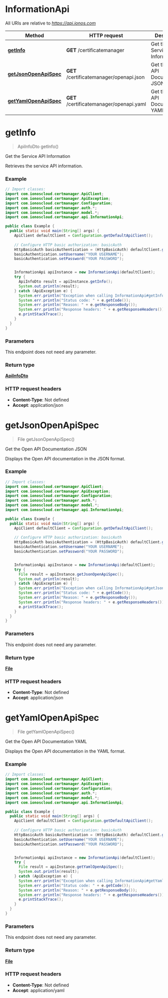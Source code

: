 # InformationApi

All URIs are relative to *https://api.ionos.com*

| Method | HTTP request | Description |
| ------------- | ------------- | ------------- |
| [**getInfo**](InformationApi.md#getinfo) | **GET** /certificatemanager | Get the Service API Information |
| [**getJsonOpenApiSpec**](InformationApi.md#getjsonopenapispec) | **GET** /certificatemanager/openapi.json | Get the Open API Documentation JSON |
| [**getYamlOpenApiSpec**](InformationApi.md#getyamlopenapispec) | **GET** /certificatemanager/openapi.yaml | Get the Open API Documentation YAML |


<a name="getInfo"></a>
# **getInfo**
> ApiInfoDto getInfo()

Get the Service API Information

Retrieves the service API information.

### Example
```java
// Import classes:
import com.ionoscloud.certmanager.ApiClient;
import com.ionoscloud.certmanager.ApiException;
import com.ionoscloud.certmanager.Configuration;
import com.ionoscloud.certmanager.auth.*;
import com.ionoscloud.certmanager.model.*;
import com.ionoscloud.certmanager.api.InformationApi;

public class Example {
  public static void main(String[] args) {
    ApiClient defaultClient = Configuration.getDefaultApiClient();
    
    // Configure HTTP basic authorization: basicAuth
    HttpBasicAuth basicAuthentication = (HttpBasicAuth) defaultClient.getAuthentication("basicAuth");
    basicAuthentication.setUsername("YOUR USERNAME");
    basicAuthentication.setPassword("YOUR PASSWORD");


    InformationApi apiInstance = new InformationApi(defaultClient);
    try {
      ApiInfoDto result = apiInstance.getInfo();
      System.out.println(result);
    } catch (ApiException e) {
      System.err.println("Exception when calling InformationApi#getInfo");
      System.err.println("Status code: " + e.getCode());
      System.err.println("Reason: " + e.getResponseBody());
      System.err.println("Response headers: " + e.getResponseHeaders());
      e.printStackTrace();
    }
  }
}
```

### Parameters
This endpoint does not need any parameter.

### Return type

[**ApiInfoDto**](../models/ApiInfoDto.md)

### HTTP request headers

 - **Content-Type**: Not defined
 - **Accept**: application/json

<a name="getJsonOpenApiSpec"></a>
# **getJsonOpenApiSpec**
> File getJsonOpenApiSpec()

Get the Open API Documentation JSON

Displays the Open API documentation in the JSON format.

### Example
```java
// Import classes:
import com.ionoscloud.certmanager.ApiClient;
import com.ionoscloud.certmanager.ApiException;
import com.ionoscloud.certmanager.Configuration;
import com.ionoscloud.certmanager.auth.*;
import com.ionoscloud.certmanager.model.*;
import com.ionoscloud.certmanager.api.InformationApi;

public class Example {
  public static void main(String[] args) {
    ApiClient defaultClient = Configuration.getDefaultApiClient();
    
    // Configure HTTP basic authorization: basicAuth
    HttpBasicAuth basicAuthentication = (HttpBasicAuth) defaultClient.getAuthentication("basicAuth");
    basicAuthentication.setUsername("YOUR USERNAME");
    basicAuthentication.setPassword("YOUR PASSWORD");


    InformationApi apiInstance = new InformationApi(defaultClient);
    try {
      File result = apiInstance.getJsonOpenApiSpec();
      System.out.println(result);
    } catch (ApiException e) {
      System.err.println("Exception when calling InformationApi#getJsonOpenApiSpec");
      System.err.println("Status code: " + e.getCode());
      System.err.println("Reason: " + e.getResponseBody());
      System.err.println("Response headers: " + e.getResponseHeaders());
      e.printStackTrace();
    }
  }
}
```

### Parameters
This endpoint does not need any parameter.

### Return type

[**File**](../models/File.md)

### HTTP request headers

 - **Content-Type**: Not defined
 - **Accept**: application/json

<a name="getYamlOpenApiSpec"></a>
# **getYamlOpenApiSpec**
> File getYamlOpenApiSpec()

Get the Open API Documentation YAML

Displays the Open API documentation in the YAML format.

### Example
```java
// Import classes:
import com.ionoscloud.certmanager.ApiClient;
import com.ionoscloud.certmanager.ApiException;
import com.ionoscloud.certmanager.Configuration;
import com.ionoscloud.certmanager.auth.*;
import com.ionoscloud.certmanager.model.*;
import com.ionoscloud.certmanager.api.InformationApi;

public class Example {
  public static void main(String[] args) {
    ApiClient defaultClient = Configuration.getDefaultApiClient();
    
    // Configure HTTP basic authorization: basicAuth
    HttpBasicAuth basicAuthentication = (HttpBasicAuth) defaultClient.getAuthentication("basicAuth");
    basicAuthentication.setUsername("YOUR USERNAME");
    basicAuthentication.setPassword("YOUR PASSWORD");


    InformationApi apiInstance = new InformationApi(defaultClient);
    try {
      File result = apiInstance.getYamlOpenApiSpec();
      System.out.println(result);
    } catch (ApiException e) {
      System.err.println("Exception when calling InformationApi#getYamlOpenApiSpec");
      System.err.println("Status code: " + e.getCode());
      System.err.println("Reason: " + e.getResponseBody());
      System.err.println("Response headers: " + e.getResponseHeaders());
      e.printStackTrace();
    }
  }
}
```

### Parameters
This endpoint does not need any parameter.

### Return type

[**File**](../models/File.md)

### HTTP request headers

 - **Content-Type**: Not defined
 - **Accept**: application/yaml

